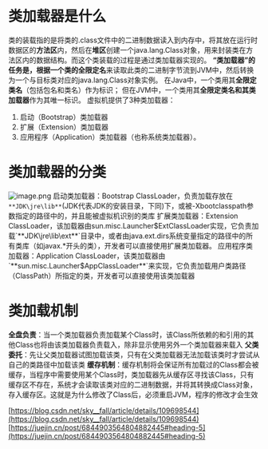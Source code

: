 # 类加载器是什么
类的装载指的是将类的.class文件中的二进制数据读入到内存中，将其放在运行时数据区的**方法区**内，然后在**堆区**创建一个java.lang.Class对象，用来封装类在方法区内的数据结构。而这个类装载的过程是通过类加载器实现的。
**“类加载器”**的任务是，根据一个类的**全限定名**来读取此类的二进制字节流到JVM中，然后转换为一个与目标类对应的java.lang.Class对象实例。
在Java中，一个类用其**全限定类名**（包括包名和类名）作为标识；
但在JVM中，一个类用其**全限定类名和其类加载器**作为其唯一标识。
虚拟机提供了3种类加载器：

1. 启动（Bootstrap）类加载器
2. 扩展（Extension）类加载器
3. 应用程序（Application）类加载器（也称系统类加载器）。
# 类加载器的分类
![image.png](https://cdn.nlark.com/yuque/0/2023/png/32682386/1682301711956-4f5a58b9-456d-41d1-944e-ff698efee358.png#averageHue=%23ffffea&clientId=ud3320182-158c-4&from=paste&id=u3828b4c5&originHeight=399&originWidth=400&originalType=url&ratio=1.5&rotation=0&showTitle=false&size=29114&status=done&style=none&taskId=ub5813bf3-a464-4840-9b0a-31aa06f0e24&title=)
启动类加载器：Bootstrap ClassLoader，负责加载存放在`**JDK\jre\lib**`(JDK代表JDK的安装目录，下同)下，或被-Xbootclasspath参数指定的路径中的，并且能被虚拟机识别的类库
扩展类加载器：Extension ClassLoader，该加载器由sun.misc.Launcher$ExtClassLoader实现，它负责加载`**JDK\jre\lib\ext**`目录中，或者由java.ext.dirs系统变量指定的路径中的所有类库（如javax.*开头的类），开发者可以直接使用扩展类加载器。
应用程序类加载器：Application ClassLoader，该类加载器由`**sun.misc.Launcher$AppClassLoader**`来实现，它负责加载用户类路径（ClassPath）所指定的类，开发者可以直接使用该类加载器
# 类加载机制
**全盘负责**：当一个类加载器负责加载某个Class时，该Class所依赖的和引用的其他Class也将由该类加载器负责载入，除非显示使用另外一个类加载器来载入
**父类委托**：先让父类加载器试图加载该类，只有在父类加载器无法加载该类时才尝试从自己的类路径中加载该类
**缓存机制**：缓存机制将会保证所有加载过的Class都会被缓存，当程序中需要使用某个Class时，类加载器先从缓存区寻找该Class，只有缓存区不存在，系统才会读取该类对应的二进制数据，并将其转换成Class对象，存入缓存区。这就是为什么修改了Class后，必须重启JVM，程序的修改才会生效




[https://blog.csdn.net/sky__fall/article/details/109698544](https://blog.csdn.net/sky__fall/article/details/109698544)
[https://juejin.cn/post/6844903564804882445#heading-5](https://juejin.cn/post/6844903564804882445#heading-5)
